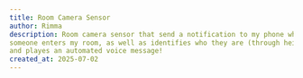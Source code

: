 ```yaml
---
title: Room Camera Sensor
author: Rimma
description: Room camera sensor that send a notification to my phone when
someone enters my room, as well as identifies who they are (through height) 
and playes an automated voice message!
created_at: 2025-07-02
---
```


